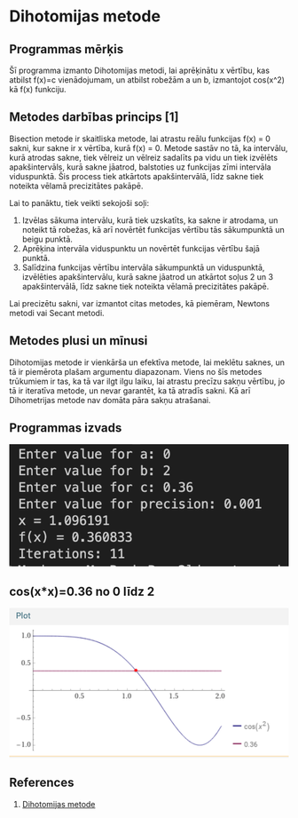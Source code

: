 # Dihotomijas metode
## Programmas mērķis
Šī programma izmanto Dihotomijas metodi, lai aprēķinātu x vērtību, kas atbilst f(x)=c vienādojumam, un atbilst robežām a un b, izmantojot cos(x^2) kā f(x) funkciju.

## Metodes darbības princips [1]

Bisection metode ir skaitliska metode, lai atrastu reālu funkcijas f(x) = 0 sakni, kur sakne ir x vērtība, kurā f(x) = 0. Metode sastāv no tā, ka intervālu, kurā atrodas sakne, tiek vēlreiz un vēlreiz sadalīts pa vidu un tiek izvēlēts apakšintervāls, kurā sakne jāatrod, balstoties uz funkcijas zīmi intervāla viduspunktā. Šis process tiek atkārtots apakšintervālā, līdz sakne tiek noteikta vēlamā precizitātes pakāpē.

Lai to panāktu, tiek veikti sekojoši soļi:

1. Izvēlas sākuma intervālu, kurā tiek uzskatīts, ka sakne ir atrodama, un noteikt tā robežas, kā arī novērtēt funkcijas vērtību tās sākumpunktā un beigu punktā.
2. Aprēķina intervāla viduspunktu un novērtēt funkcijas vērtību šajā punktā.
3. Salīdzina funkcijas vērtību intervāla sākumpunktā un viduspunktā, izvēlēties apakšintervālu, kurā sakne jāatrod un atkārtot soļus 2 un 3 apakšintervālā, līdz sakne tiek noteikta vēlamā precizitātes pakāpē.  
  
Lai precizētu sakni, var izmantot citas metodes, kā piemēram, Newtons metodi vai Secant metodi.

## Metodes plusi un mīnusi
Dihotomijas metode ir vienkārša un efektīva metode, lai meklētu saknes, un tā ir piemērota plašam argumentu diapazonam.
 Viens no šīs metodes trūkumiem ir tas, ka tā var ilgt ilgu laiku, lai atrastu precīzu sakņu vērtību, jo tā ir iteratīva metode, un nevar garantēt, ka tā atradīs sakni. Kā arī Dihometrijas metode nav domāta pāra sakņu atrašanai.

## Programmas izvads
   
![](https://github.com/Homer-Fireman/RTR105/blob/main/darbi/2ld_roots/Screenshot%202023-01-20%20at%2015.48.48.png?raw=true)  

## cos(x*x)=0.36 no 0 līdz 2
   
![](https://github.com/Homer-Fireman/RTR105/blob/main/darbi/2ld_roots/Screenshot%202023-01-20%20at%2015.50.26.png?raw=true)  

## References
1. [Dihotomijas metode](https://en.wikipedia.org/wiki/Bisection_method)    
